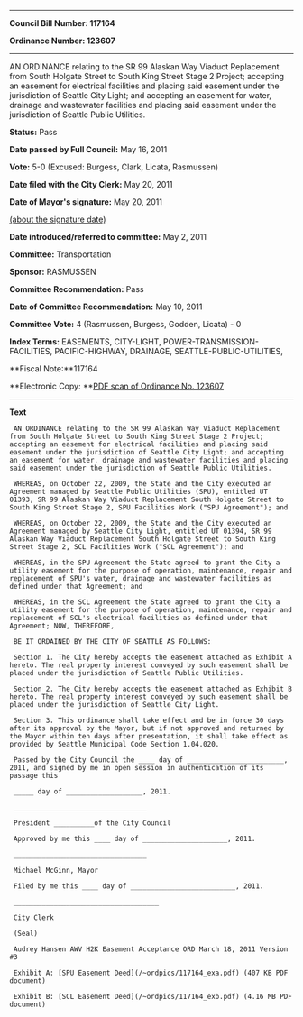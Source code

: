

********

**Council Bill Number: 117164**
   
**Ordinance Number: 123607**
********

 AN ORDINANCE relating to the SR 99 Alaskan Way Viaduct Replacement from South Holgate Street to South King Street Stage 2 Project; accepting an easement for electrical facilities and placing said easement under the jurisdiction of Seattle City Light; and accepting an easement for water, drainage and wastewater facilities and placing said easement under the jurisdiction of Seattle Public Utilities.

**Status:** Pass
   
**Date passed by Full Council:** May 16, 2011
   
**Vote:** 5-0 (Excused: Burgess, Clark, Licata, Rasmussen)
   
**Date filed with the City Clerk:** May 20, 2011
   
**Date of Mayor's signature:** May 20, 2011
   
[(about the signature date)](/~public/approvaldate.htm)
   
   
   
**Date introduced/referred to committee:** May 2, 2011
   
**Committee:** Transportation
   
**Sponsor:** RASMUSSEN
   
**Committee Recommendation:** Pass
   
**Date of Committee Recommendation:** May 10, 2011
   
**Committee Vote:** 4 (Rasmussen, Burgess, Godden, Licata) - 0
   
   
**Index Terms:** EASEMENTS, CITY-LIGHT, POWER-TRANSMISSION-FACILITIES, PACIFIC-HIGHWAY, DRAINAGE, SEATTLE-PUBLIC-UTILITIES,

**Fiscal Note:**117164

**Electronic Copy: **[PDF scan of Ordinance No. 123607](/~archives/Ordinances/Ord_123607.pdf)

********

**Text**
   
```
 AN ORDINANCE relating to the SR 99 Alaskan Way Viaduct Replacement from South Holgate Street to South King Street Stage 2 Project; accepting an easement for electrical facilities and placing said easement under the jurisdiction of Seattle City Light; and accepting an easement for water, drainage and wastewater facilities and placing said easement under the jurisdiction of Seattle Public Utilities.

 WHEREAS, on October 22, 2009, the State and the City executed an Agreement managed by Seattle Public Utilities (SPU), entitled UT 01393, SR 99 Alaskan Way Viaduct Replacement South Holgate Street to South King Street Stage 2, SPU Facilities Work ("SPU Agreement"); and

 WHEREAS, on October 22, 2009, the State and the City executed an Agreement managed by Seattle City Light, entitled UT 01394, SR 99 Alaskan Way Viaduct Replacement South Holgate Street to South King Street Stage 2, SCL Facilities Work ("SCL Agreement"); and

 WHEREAS, in the SPU Agreement the State agreed to grant the City a utility easement for the purpose of operation, maintenance, repair and replacement of SPU's water, drainage and wastewater facilities as defined under that Agreement; and

 WHEREAS, in the SCL Agreement the State agreed to grant the City a utility easement for the purpose of operation, maintenance, repair and replacement of SCL's electrical facilities as defined under that Agreement; NOW, THEREFORE,

 BE IT ORDAINED BY THE CITY OF SEATTLE AS FOLLOWS:

 Section 1. The City hereby accepts the easement attached as Exhibit A hereto. The real property interest conveyed by such easement shall be placed under the jurisdiction of Seattle Public Utilities.

 Section 2. The City hereby accepts the easement attached as Exhibit B hereto. The real property interest conveyed by such easement shall be placed under the jurisdiction of Seattle City Light.

 Section 3. This ordinance shall take effect and be in force 30 days after its approval by the Mayor, but if not approved and returned by the Mayor within ten days after presentation, it shall take effect as provided by Seattle Municipal Code Section 1.04.020.

 Passed by the City Council the ____ day of ________________________, 2011, and signed by me in open session in authentication of its passage this

 _____ day of ___________________, 2011.

 _________________________________

 President __________of the City Council

 Approved by me this ____ day of _____________________, 2011.

 _________________________________

 Michael McGinn, Mayor

 Filed by me this ____ day of __________________________, 2011.

 ____________________________________

 City Clerk

 (Seal)

 Audrey Hansen AWV H2K Easement Acceptance ORD March 18, 2011 Version #3

 Exhibit A: [SPU Easement Deed](/~ordpics/117164_exa.pdf) (407 KB PDF document)

 Exhibit B: [SCL Easement Deed](/~ordpics/117164_exb.pdf) (4.16 MB PDF document)

```
